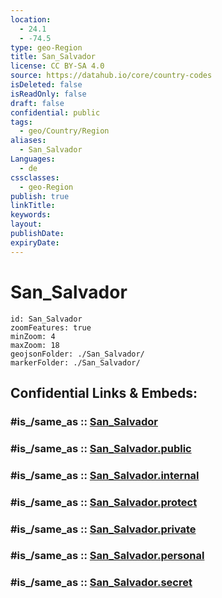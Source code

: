 ```yaml
---
location:
  - 24.1
  - -74.5
type: geo-Region
title: San_Salvador
license: CC BY-SA 4.0
source: https://datahub.io/core/country-codes
isDeleted: false
isReadOnly: false
draft: false
confidential: public
tags:
  - geo/Country/Region
aliases:
  - San_Salvador
Languages:
  - de
cssclasses:
  - geo-Region
publish: true
linkTitle:
keywords:
layout:
publishDate:
expiryDate:
---
```


# San_Salvador

```leaflet
id: San_Salvador
zoomFeatures: true 
minZoom: 4 
maxZoom: 18
geojsonFolder: ./San_Salvador/
markerFolder: ./San_Salvador/
```


## Confidential Links & Embeds: 

### #is_/same_as :: [San_Salvador](/_Standards/Earth/Continent/America~Caribbean/Bahamas/Districts~Bahamas/San_Salvador.md) 

### #is_/same_as :: [San_Salvador.public](/_public/Earth/Continent/America~Caribbean/Bahamas/Districts~Bahamas/San_Salvador.public.md) 

### #is_/same_as :: [San_Salvador.internal](/_internal/Earth/Continent/America~Caribbean/Bahamas/Districts~Bahamas/San_Salvador.internal.md) 

### #is_/same_as :: [San_Salvador.protect](/_protect/Earth/Continent/America~Caribbean/Bahamas/Districts~Bahamas/San_Salvador.protect.md) 

### #is_/same_as :: [San_Salvador.private](/_private/Earth/Continent/America~Caribbean/Bahamas/Districts~Bahamas/San_Salvador.private.md) 

### #is_/same_as :: [San_Salvador.personal](/_personal/Earth/Continent/America~Caribbean/Bahamas/Districts~Bahamas/San_Salvador.personal.md) 

### #is_/same_as :: [San_Salvador.secret](/_secret/Earth/Continent/America~Caribbean/Bahamas/Districts~Bahamas/San_Salvador.secret.md)

